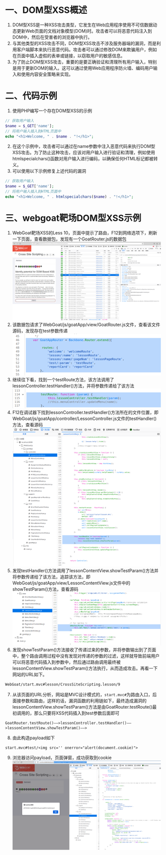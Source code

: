 # 一、DOM型XSS概述
1. DOM型XSS是一种XSS攻击类型，它发生在Web应用程序使用不可信数据动态更新Web页面的文档对象模型(DOM)时。攻击者可以将恶意代码注入到DOM中，然后在受害者的浏览器中执行。
2. 与其他类型的XSS攻击不同，DOM型XSS攻击不涉及服务器端的漏洞，而是利用客户端脚本来执行恶意代码。攻击者可以通过修改DOM来欺骗用户，例如在页面中插入虚假的表单或链接，以窃取用户的敏感信息。
3. 为了防止DOM型XSS攻击，重要的是要正确验证和清理所有用户输入，特别是用于更新DOM的输入。这可以通过使用Web应用程序防火墙、编码用户输入和使用内容安全策略来实现。
# 二、代码示例
1. 使用PHP编写一个存在DOM型XSS的示例
```PHP
// 获取用户输入
$name = $_GET['name'];
// 将用户输入插入到HTML页面中
echo "<h1>Welcome, " . $name . "!</h1>";
```
2. 在这个示例中，攻击者可以通过在name参数中注入恶意代码来执行DOM型XSS攻击。为了防止这种攻击，应该对用户输入进行验证和清理，例如使用htmlspecialchars()函数对用户输入进行编码，以确保任何HTML标记都被转义。
3. 可以使用以下示例修复上述代码的漏洞
```PHP
// 获取用户输入
$name = $_GET['name'];
// 将用户输入插入到HTML页面中
echo "<h1>Welcome, " . htmlspecialchars($name) . "!</h1>";
```
# 三、webgoat靶场DOM型XSS示例
1. WebGoat靶场XSS的Less 10，页面中提示了路由，F12到网络选项下，刷新一下页面，查看数据包，发现有一个GoatRouter.js的数据包
	![1.png](./img/XSS/DOMXSS/1.png)
2. 该数据包请求了WebGoat/js/goatApp/view/GoatRouter.js文件，查看该文件源码，发现存在test参数传递
	![2.png](./img/XSS/DOMXSS/2.png)
3. 继续往下看，找到一个testRoute方法，该方法调用了lessonController.testHandler()方法，并将参数传递给了该方法
	![3.png](./img/XSS/DOMXSS/3.png)
4. F12在调试器下找到lessonController.testHandler()方法所在的文件位置，即WebGoat/js/goatApp/controller/LessonController.js文件的testHandler()方法，查看源码
	![4.png](./img/XSS/DOMXSS/4.png)
5. 发现testHandler()方法调用了lessonContentView.showTestParam()方法并将参数传递给了该方法，追踪该方法，即WebGoat/js/goatApp/view/LessonContentView.js文件中的showTestParam()方法，查看源码
	![5.png](./img/XSS/DOMXSS/5.png)
6. 发现showTestParam()方法接收了传递过来的参数，并将参数输出到了页面中，整个路由调用过程中没有发现对传递的参数的过滤，这样就导致前端用户可以将恶意代码插入到参数中，然后通过路由调用最终被lessonContentView.showTestParam()方法执行，从而造成攻击。再看一下网站的URL如下。
```HTML
WebGoat/start.mvc#lesson/CrossSiteScripting.lesson/9
```
7. 从该页面的URL分析，网站是MVC设计模式的，`start.mvc#`为路由入口，后面接参数和路由，这样的话，漏洞函数的利用链如下，最终造成漏洞的lessonContentView.showTestParam()方法是由GoatRouter.testRoute()最初调用的，那么只要将XSS代码插入到test参数后面即可
```
GoatRouter.testRoute()——>lessonController.testHandler()——>lessonContentView.showTestParam()——>
```
8. 由此构造payload如下
```
start.mvc#test/<img src='' onerror="alert(document.cookie)">
```
9. 浏览器访问payload，页面弹窗，成功获取到cookie
	![6.png](./img/XSS/DOMXSS/6.png)